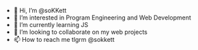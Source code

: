 - 👋 Hi, I’m @soKKett
- 👀 I’m interested in Program Engineering and Web Development
- 🌱 I’m currently learning JS
- 💞️ I’m looking to collaborate on my web projects
- 📫 How to reach me tlgrm @sokkett

<!---
soKKett/soKKett is a ✨ special ✨ repository because its `README.md` (this file) appears on your GitHub profile.
You can click the Preview link to take a look at your changes.
--->
